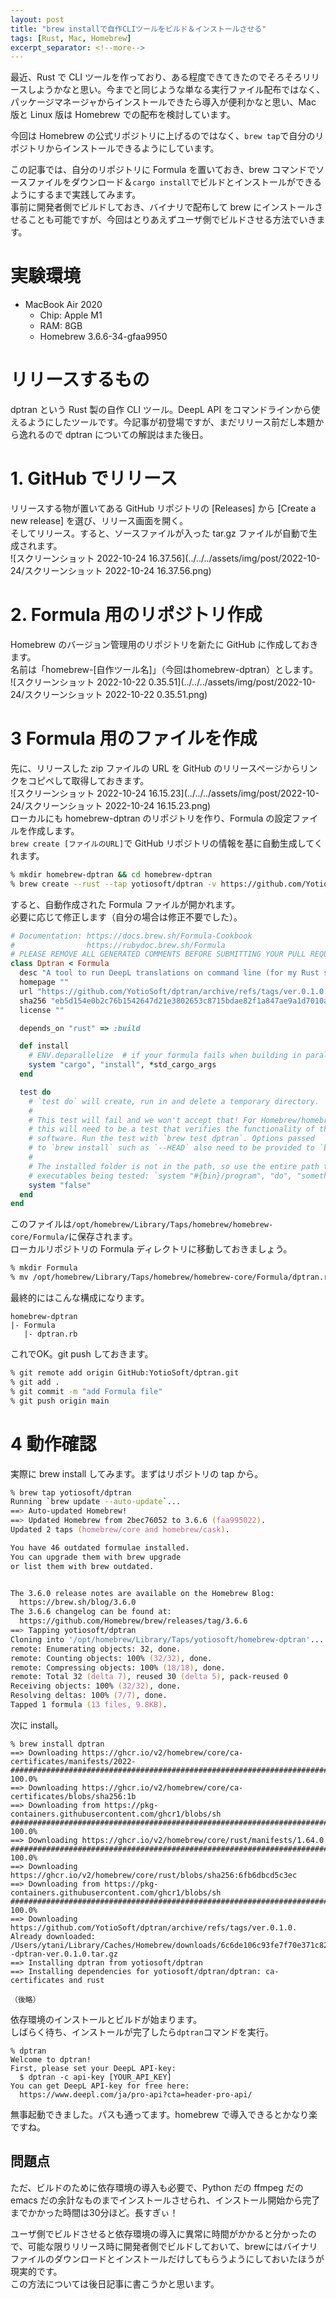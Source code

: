 ```yaml
---
layout: post
title: "brew installで自作CLIツールをビルド＆インストールさせる"
tags: [Rust, Mac, Homebrew]
excerpt_separator: <!--more-->
---
```


最近、Rust で CLI ツールを作っており、ある程度できてきたのでそろそろリリースしようかなと思い。今までと同じような単なる実行ファイル配布ではなく、パッケージマネージャからインストールできたら導入が便利かなと思い、Mac 版と Linux 版は Homebrew での配布を検討しています。  

今回は Homebrew の公式リポジトリに上げるのではなく、``brew tap``で自分のリポジトリからインストールできるようにしています。 

<!--more-->  

この記事では、自分のリポジトリに Formula を置いておき、brew コマンドでソースファイルをダウンロード＆``cargo install``でビルドとインストールができるようにするまで実践してみます。  
事前に開発者側でビルドしておき、バイナリで配布して brew にインストールさせることも可能ですが、今回はとりあえずユーザ側でビルドさせる方法でいきます。

# 実験環境

- MacBook Air 2020
  - Chip: Apple M1
  - RAM: 8GB
  - Homebrew 3.6.6-34-gfaa9950


# リリースするもの

dptran という Rust 製の自作 CLI ツール。DeepL API をコマンドラインから使えるようにしたツールです。今記事が初登場ですが、まだリリース前だし本題から逸れるので dptran についての解説はまた後日。

# 1. GitHub でリリース

リリースする物が置いてある GitHub リポジトリの [Releases] から [Create a new release] を選び、リリース画面を開く。  
そしてリリース。すると、ソースファイルが入った tar.gz ファイルが自動で生成されます。  
![スクリーンショット 2022-10-24 16.37.56](../../../assets/img/post/2022-10-24/スクリーンショット 2022-10-24 16.37.56.png)

# 2. Formula 用のリポジトリ作成

Homebrew のバージョン管理用のリポジトリを新たに GitHub に作成しておきます。  
名前は「homebrew-[自作ツール名]」（今回はhomebrew-dptran）とします。  
![スクリーンショット 2022-10-22 0.35.51](../../../assets/img/post/2022-10-24/スクリーンショット 2022-10-22 0.35.51.png)

# 3 Formula 用のファイルを作成

先に、リリースした zip ファイルの URL を GitHub のリリースページからリンクをコピペして取得しておきます。  
![スクリーンショット 2022-10-24 16.15.23](../../../assets/img/post/2022-10-24/スクリーンショット 2022-10-24 16.15.23.png)  
ローカルにも homebrew-dptran のリポジトリを作り、Formula の設定ファイルを作成します。  
``brew create [ファイルのURL]``で GitHub リポジトリの情報を基に自動生成してくれます。

```zsh
% mkdir homebrew-dptran && cd homebrew-dptran
% brew create --rust --tap yotiosoft/dptran -v https://github.com/YotioSoft/dptran/archive/refs/tags/ver.0.1.0.tar.gz  
```

すると、自動作成された Formula ファイルが開かれます。  
必要に応じて修正します（自分の場合は修正不要でした）。

```ruby
# Documentation: https://docs.brew.sh/Formula-Cookbook
#                https://rubydoc.brew.sh/Formula
# PLEASE REMOVE ALL GENERATED COMMENTS BEFORE SUBMITTING YOUR PULL REQUEST!
class Dptran < Formula
  desc "A tool to run DeepL translations on command line (for my Rust studies)."
  homepage ""
  url "https://github.com/YotioSoft/dptran/archive/refs/tags/ver.0.1.0.tar.gz"
  sha256 "eb5d154e0b2c76b1542647d21e3802653c8715bdae82f1a847ae9a1d7010afdd"
  license ""

  depends_on "rust" => :build

  def install
    # ENV.deparallelize  # if your formula fails when building in parallel
    system "cargo", "install", *std_cargo_args
  end

  test do
    # `test do` will create, run in and delete a temporary directory.
    #
    # This test will fail and we won't accept that! For Homebrew/homebrew-core
    # this will need to be a test that verifies the functionality of the
    # software. Run the test with `brew test dptran`. Options passed
    # to `brew install` such as `--HEAD` also need to be provided to `brew test`.
    #
    # The installed folder is not in the path, so use the entire path to any
    # executables being tested: `system "#{bin}/program", "do", "something"`.
    system "false"
  end
end
```

このファイルは``/opt/homebrew/Library/Taps/homebrew/homebrew-core/Formula/``に保存されます。  
ローカルリポジトリの Formula ディレクトリに移動しておきましょう。  

```zsh
% mkdir Formula
% mv /opt/homebrew/Library/Taps/homebrew/homebrew-core/Formula/dptran.rb Formula
```

最終的にはこんな構成になります。  

```
homebrew-dptran
|- Formula
   |- dptran.rb
```


これでOK。git push しておきます。

```zsh
% git remote add origin GitHub:YotioSoft/dptran.git
% git add .
% git commit -m "add Formula file"
% git push origin main
```

# 4 動作確認

実際に brew install してみます。まずはリポジトリの tap から。

```zsh
% brew tap yotiosoft/dptran
Running `brew update --auto-update`...
==> Auto-updated Homebrew!
==> Updated Homebrew from 2bec76052 to 3.6.6 (faa995022).
Updated 2 taps (homebrew/core and homebrew/cask).

You have 46 outdated formulae installed.
You can upgrade them with brew upgrade
or list them with brew outdated.


The 3.6.0 release notes are available on the Homebrew Blog:
  https://brew.sh/blog/3.6.0
The 3.6.6 changelog can be found at:
  https://github.com/Homebrew/brew/releases/tag/3.6.6
==> Tapping yotiosoft/dptran
Cloning into '/opt/homebrew/Library/Taps/yotiosoft/homebrew-dptran'...
remote: Enumerating objects: 32, done.
remote: Counting objects: 100% (32/32), done.
remote: Compressing objects: 100% (18/18), done.
remote: Total 32 (delta 7), reused 30 (delta 5), pack-reused 0
Receiving objects: 100% (32/32), done.
Resolving deltas: 100% (7/7), done.
Tapped 1 formula (13 files, 9.8KB).

```

次に install。  

```
% brew install dptran
==> Downloading https://ghcr.io/v2/homebrew/core/ca-certificates/manifests/2022-
######################################################################## 100.0%
==> Downloading https://ghcr.io/v2/homebrew/core/ca-certificates/blobs/sha256:1b
==> Downloading from https://pkg-containers.githubusercontent.com/ghcr1/blobs/sh
######################################################################## 100.0%
==> Downloading https://ghcr.io/v2/homebrew/core/rust/manifests/1.64.0
######################################################################## 100.0%
==> Downloading https://ghcr.io/v2/homebrew/core/rust/blobs/sha256:6fb6dbcd5c3ec
==> Downloading from https://pkg-containers.githubusercontent.com/ghcr1/blobs/sh
######################################################################## 100.0%
==> Downloading https://github.com/YotioSoft/dptran/archive/refs/tags/ver.0.1.0.
Already downloaded: /Users/ytani/Library/Caches/Homebrew/downloads/6c6de106c93fe7f70e371c823629aede32c582a167fef6c08309fd40af4b79f6--dptran-ver.0.1.0.tar.gz
==> Installing dptran from yotiosoft/dptran
==> Installing dependencies for yotiosoft/dptran/dptran: ca-certificates and rust

（後略）
```

依存環境のインストールとビルドが始まります。  
しばらく待ち、インストールが完了したら``dptran``コマンドを実行。  

```
% dptran
Welcome to dptran!
First, please set your DeepL API-key:
  $ dptran -c api-key [YOUR_API_KEY]
You can get DeepL API-key for free here:
  https://www.deepl.com/ja/pro-api?cta=header-pro-api/
```

無事起動できました。パスも通ってます。homebrew で導入できるとかなり楽ですね。  

## 問題点

ただ、ビルドのために依存環境の導入も必要で、Python だの ffmpeg だの emacs だの余計なものまでインストールさせられ、インストール開始から完了までかかった時間は30分ほど。長すぎぃ！  

ユーザ側でビルドさせると依存環境の導入に異常に時間がかかると分かったので、可能な限りリリース時に開発者側でビルドしておいて、brewにはバイナリファイルのダウンロードとインストールだけしてもらうようにしておいたほうが現実的です。  
この方法については後日記事に書こうかと思います。
